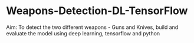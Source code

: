 # Weapons-Detection-DL-TensorFlow
Aim: To detect the two different weapons - Guns and Knives, build and evaluate the model using deep learning, tensorflow and python
